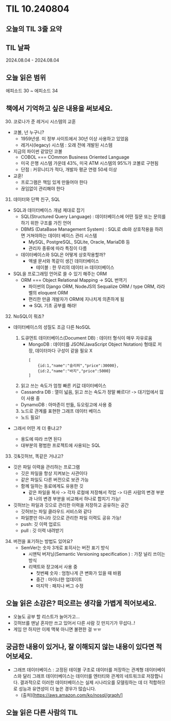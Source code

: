 # TIL 10.240804

## 오늘의 TIL 3줄 요약

## TIL 날짜

2024.08.04 - 2024.08.04

## 오늘 읽은 범위

에피소드 30 ~ 에피소드 34

## 책에서 기억하고 싶은 내용을 써보세요.

30. 코로나가 준 레거시 시스템의 교훈

- 코볼, 넌 누구니?
  - 1959년생. 미 정부 사이트에서 30년 이상 사용하고 있었음
  - 레거시(legacy) 시스템 : 오래 전에 개발된 시스템
- 지금의 파이썬 같았던 코볼
  - COBOL === COmmon Business Oriented Language
  - 미국 은행 시스템 가운데 43%, 미국 ATM 시스템의 95%가 코볼로 구현됨
  - 단점 : 커뮤니티가 적다, 개발자 평균 연령 50세 이상
- 교훈!
  - 프로그램은 책임 있게 만들어야 한다
  - 끊임없이 관리해야 한다

31. 데이터와 단짝 친구, SQL

- SQL과 데이터베이스 개념 제대로 잡기
  - SQL(Structured Query Language) : 데이터베이스에 어떤 질문 또는 문의를 하기 위한 구조를 가진 언어
  - DBMS (DataBase Management System) : SQL로 db와 상호작용을 하려면 거쳐야하는 데이터 베이스 관리 시스템
    - MySQL, PostgreSQL, SQLite, Oracle, MariaDB 등
    - 관리자 종류에 따라 특징이 다름
  - 데이터베이스와 SQL은 어떻게 상호작용할까?
    - 엑셀 문서와 똑같이 생긴 데이터베이스
      - 테이블 : 한 무리의 데이터 in 데이터베이스
- SQL을 프로그래밍 언어로 쓸 수 있기 해주는 ORM
  - ORM === Object Relational Mapping -> SQL 번역기
    - 파이썬의 Django ORM, NodeJS의 Sequalize ORM / type ORM, 라라벨의 eloquent ORM
    - 편리한 만큼 개발자가 ORM에 지나치게 의존하게 됨
    - => SQL 기초 공부를 해라!

32. NoSQL이 뭐죠?

- 데이터베이스의 성질도 조금 다른 NoSQL

  1. 도큐먼트 데이터베이스(Document DB) : 데이터 형식이 매우 자유로움
     - MongoDB : 데이터를 JSON(JavaScript Object Notation) 형태로 저장, 데이터마다 구성이 같을 필요 X
       ```
       [
           {id:1,"name":"슬리퍼","price":30000},
           {id:2,"name":"바지","price":5000}
       ]
       ```
  2. 읽고 쓰는 속도가 엄청 빠른 키값 데이터베이스

  - Cassandra DB : 열이 넓음, 읽고 쓰는 속도가 정말 빠르다! -> 대기업에서 많이 사용 중
  - DynamoDB : 아마존이 만듦, 듀오링고에 사용 중

  3. 노드로 관계를 표현한 그래프 데이터 베이스

  - 노드 필요!

- 그래서 어떤 게 더 좋냐고?
  - 용도에 따라 쓰면 된다
  - 대부분의 평범한 프로젝트에 사용되는 SQL

33. 깃&깃허브, 똑같은 거냐고?

- 깃은 파일 이력을 관리하는 프로그램
  - 깃은 파일을 항상 지켜보는 사관이다
  - 같은 파일도 다른 버전으로 보관 가능
  - 함께 일하는 동료에게도 유용한 깃
    - 같은 파일을 복사 -> 각자 로컬에 저장해서 작업 -> 다른 사람의 변경 부분과 나의 변경 부분을 비교해서 하나로 합치기 가능!
- 깃허브는 파일과 깃으로 관리한 이력을 저장하고 공유하는 공간
  - 깃허브는 파일 클라우드 서비스와 같다
  - 파일뿐만 아니라 깃으로 관리한 파일 이력도 공유 가능!
  - push: 깃 이력 업로드
  - pull : 깃 이력 내려받기

34. 버전을 표기하는 방법도 있어요?
    - SemVer는 숫자 3개로 표히사는 버전 표기 방식
      - 시맨틱 버저닝(Semantic Versioning specification ) : 가장 널리 쓰이는 방식
      - 리액트와 장고에서 사용 중
        - 첫번째 숫자 : 엄청나게 큰 변화가 있을 때 바뀜
        - 중간 : 마이너한 업데이트
        - 마지막 : 패치나 버그 수정

## 오늘 읽은 소감은? 떠오르는 생각을 가볍게 적어보세요.

- 오늘도 공부 할 리스트가 늘어가고...
- 깃허브를 맨날 혼자만 쓰고 있어서 다른 사람 깃 만지기가 무섭다..!
- 게임 안 하지만 이제 맥북 아니면 불편한 걸 ㅠㅠ

## 궁금한 내용이 있거나, 잘 이해되지 않는 내용이 있다면 적어보세요.

- 그래프 데이터베이스 : 고정된 테이블 구조로 데이터를 저장하는 관계형 데이터베이스와 달리 그래프 데이터베이스는 데이터를 엔터티와 관계의 네트워크로 저장합니다. 결과적으로 이러한 데이터베이스는 실제 시나리오를 모델링하는 데 더 적합하므로 성능과 유연성이 더 높은 경우가 많습니다.
  - (출처)[https://aws.amazon.com/ko/nosql/graph/]

## 오늘 읽은 다른 사람의 TIL
